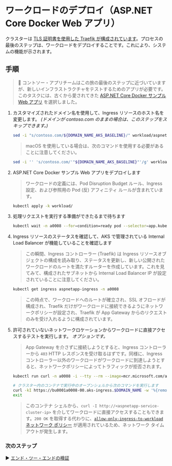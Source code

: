 # ワークロードのデプロイ（ASP.NET Core Docker Web アプリ）

クラスターは [TLS 証明書を使用した Traefik が構成されています](./09-secret-management-and-ingress-controller.md)。プロセスの最後のステップは、ワークロードをデプロイすることです。これにより、システムの機能が示されます。

## 手順

> :book: コントソー・アプリチームはこの旅の最後のステップに近づいていますが、新しいインフラストラクチャをテストするためのアプリが必要です。このタスクには、古くから愛されてきた [ASP.NET Core Docker サンプル Web アプリ](https://github.com/dotnet/dotnet-docker/tree/main/samples/aspnetapp) を選択しました。

1. カスタマイズされたドメイン名を使用して、Ingress リソースのホスト名を変更します。 _(ドメインが contoso.com のままの場合は、このステップをスキップできます。)_

   ```bash
   sed -i "s/contoso.com/${DOMAIN_NAME_AKS_BASELINE}/" workload/aspnetapp-ingress-patch.yaml
   ```

   > macOS を使用している場合は、次のコマンドを使用する必要があることに注意してください。

   ```bash
   sed -i '' 's/contoso.com/'"${DOMAIN_NAME_AKS_BASELINE}"'/g' workload/aspnetapp-ingress-patch.yaml
   ```

2. ASP.NET Core Docker サンプル Web アプリをデプロイします

   > ワークロードの定義には、Pod Disruption Budget ルール、Ingress 設定、および参照用の Pod (反) アフィニティ ルールが含まれています。

   ```bash
   kubectl apply -k workload/
   ```

3. 処理リクエストを実行する準備ができたるまで待ちます

   ```bash
   kubectl wait -n a0008 --for=condition=ready pod --selector=app.kubernetes.io/name=aspnetapp --timeout=90s
   ```

4. Ingress リソースのステータスを確認して、AKS で管理されている Internal Load Balancer が機能していることを確認します

   > この瞬間、Ingress コントローラー (Traefik) は Ingress リソースオブジェクトの構成を読み取り、ステータスを更新し、新しい公開されたワークロードのルートを満たすルーターを作成しています。これを見てみて、構成されたサブネットから Internal Load Balancer IP が設定されていることに注意してください。

   ```bash
   kubectl get ingress aspnetapp-ingress -n a0008
   ```

   > この時点で、ワークロードへのルートが確立され、SSL オフロードが構成され、Traefik だけがワークロードに接続できるようにネットワークポリシーが設定され、Traefik が App Gateway からのリクエストのみを受け入れるように構成されています。

5. 許可されていないネットワークロケーションからワークロードに直接アクセスするテストを実行します。 _オプションです。_


   > App Gateway を介さずに接続しようとすると、Ingress コントローラーから `403` HTTP レスポンスを受け取るはずです。同様に、Ingress コントローラー以外のワークロードがワークロードに到達しようとすると、ネットワークポリシーによってトラフィックが拒否されます。

   ```bash
   kubectl run curl -n a0008 -i --tty --rm --image=mcr.microsoft.com/azure-cli --overrides='[{"op":"add","path":"/spec/containers/0/resources","value":{"limits":{"cpu":"200m","memory":"128Mi"}}},{"op":"add","path":"/spec/containers/0/securityContext","value":{"readOnlyRootFilesystem": true}}]' --override-type json  --env="DOMAIN_NAME=${DOMAIN_NAME_AKS_BASELINE}"

   # クラスター内のコンテナで実行中のオープンシェルから次のコマンドを実行します
   curl -kI https://bu0001a0008-00.aks-ingress.$DOMAIN_NAME -w '%{remote_ip}\n'
   exit
   ```

   > このコンテナ シェルから、`curl -I http://<aspnetapp-service-cluster-ip>` を介してワークロードに直接アクセスすることもできます。`200 OK` を取得する代わりに、[`allow-only-ingress-to-workload` ネットワーク ポリシー](./cluster-manifests/a0008/ingress-network-policy.yaml) が適用されているため、ネットワーク タイムアウトが発生します。

### 次のステップ

:arrow_forward: [エンド・ツー・エンドの検証](./11-validation.md)
